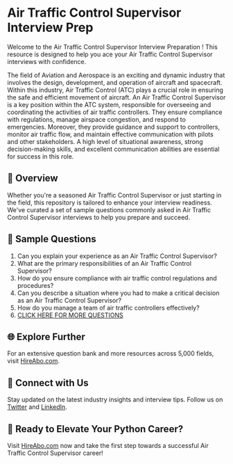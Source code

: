 # Air Traffic Control Supervisor Interview Prep

Welcome to the Air Traffic Control Supervisor Interview Preparation ! This resource is designed to help you ace your Air Traffic Control Supervisor interviews with confidence.

The field of Aviation and Aerospace is an exciting and dynamic industry that involves the design, development, and operation of aircraft and spacecraft. Within this industry, Air Traffic Control (ATC) plays a crucial role in ensuring the safe and efficient movement of aircraft. An Air Traffic Control Supervisor is a key position within the ATC system, responsible for overseeing and coordinating the activities of air traffic controllers. They ensure compliance with regulations, manage airspace congestion, and respond to emergencies. Moreover, they provide guidance and support to controllers, monitor air traffic flow, and maintain effective communication with pilots and other stakeholders. A high level of situational awareness, strong decision-making skills, and excellent communication abilities are essential for success in this role.

## 🚀 Overview

Whether you're a seasoned Air Traffic Control Supervisor or just starting in the field, this repository is tailored to enhance your interview readiness. We've curated a set of sample questions commonly asked in Air Traffic Control Supervisor interviews to help you prepare and succeed.

## 📝 Sample Questions

1. Can you explain your experience as an Air Traffic Control Supervisor?
2. What are the primary responsibilities of an Air Traffic Control Supervisor?
3. How do you ensure compliance with air traffic control regulations and procedures?
4. Can you describe a situation where you had to make a critical decision as an Air Traffic Control Supervisor?
5. How do you manage a team of air traffic controllers effectively?
6. [CLICK HERE FOR MORE QUESTIONS](https://hireabo.com/job/14_2_9/Air%20Traffic%20Control%20Supervisor)

## 🌐 Explore Further

For an extensive question bank and more resources across 5,000 fields, visit [HireAbo.com](https://www.hireabo.com).

## 📱 Connect with Us

Stay updated on the latest industry insights and interview tips. Follow us on [Twitter](https://twitter.com/hireabo) and [LinkedIn](https://www.linkedin.com/in/hire-abo-3609972a8/).

## 🚀 Ready to Elevate Your Python Career?

Visit [HireAbo.com](https://www.hireabo.com) now and take the first step towards a successful Air Traffic Control Supervisor career!